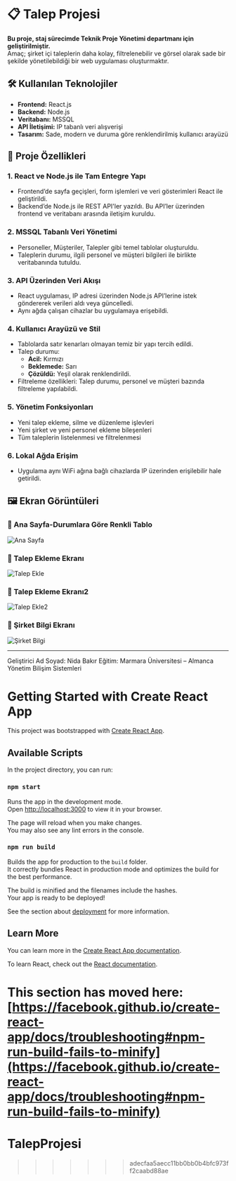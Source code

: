 # 📋 Talep Projesi

**Bu proje, staj sürecimde Teknik Proje Yönetimi departmanı için geliştirilmiştir.**  
Amaç; şirket içi taleplerin daha kolay, filtrelenebilir ve görsel olarak sade bir şekilde yönetilebildiği bir web uygulaması oluşturmaktır.

## 🛠️ Kullanılan Teknolojiler

- **Frontend:** React.js
- **Backend:** Node.js
- **Veritabanı:** MSSQL
- **API İletişimi:** IP tabanlı veri alışverişi
- **Tasarım:** Sade, modern ve duruma göre renklendirilmiş kullanıcı arayüzü

## 📌 Proje Özellikleri

### 1. React ve Node.js ile Tam Entegre Yapı
- Frontend’de sayfa geçişleri, form işlemleri ve veri gösterimleri React ile geliştirildi.
- Backend’de Node.js ile REST API'ler yazıldı. Bu API’ler üzerinden frontend ve veritabanı arasında iletişim kuruldu.

### 2. MSSQL Tabanlı Veri Yönetimi
- Personeller, Müşteriler, Talepler gibi temel tablolar oluşturuldu.
- Taleplerin durumu, ilgili personel ve müşteri bilgileri ile birlikte veritabanında tutuldu.

### 3. API Üzerinden Veri Akışı
- React uygulaması, IP adresi üzerinden Node.js API’lerine istek göndererek verileri aldı veya güncelledi.
- Aynı ağda çalışan cihazlar bu uygulamaya erişebildi.

### 4. Kullanıcı Arayüzü ve Stil
- Tablolarda satır kenarları olmayan temiz bir yapı tercih edildi.
- Talep durumu:
  - **Acil:** Kırmızı
  - **Beklemede:** Sarı
  - **Çözüldü:** Yeşil olarak renklendirildi.
- Filtreleme özellikleri: Talep durumu, personel ve müşteri bazında filtreleme yapılabildi.

### 5. Yönetim Fonksiyonları
- Yeni talep ekleme, silme ve düzenleme işlevleri
- Yeni şirket ve yeni personel ekleme bileşenleri
- Tüm taleplerin listelenmesi ve filtrelenmesi

### 6. Lokal Ağda Erişim
- Uygulama aynı WiFi ağına bağlı cihazlarda IP üzerinden erişilebilir hale getirildi.

## 🖼️ Ekran Görüntüleri

### 🔹 Ana Sayfa-Durumlara Göre Renkli Tablo
![Ana Sayfa](https://github.com/nidabakr/TalepProje/blob/main/ana%20sayfa.jpg)

### 🔹 Talep Ekleme Ekranı
![Talep Ekle](https://github.com/nidabakr/TalepProje/blob/main/talep%20ekle.jpg)

### 🔹 Talep Ekleme Ekranı2
![Talep Ekle2](https://github.com/nidabakr/TalepProje/blob/main/talep%20ekle2.jpg)

### 🔹 Şirket Bilgi Ekranı
![Şirket Bilgi](https://github.com/nidabakr/TalepProje/blob/main/sirket-bilgi.jpg)

---

Geliştirici
Ad Soyad: Nida Bakır
Eğitim: Marmara Üniversitesi – Almanca Yönetim Bilişim Sistemleri


# Getting Started with Create React App

This project was bootstrapped with [Create React App](https://github.com/facebook/create-react-app).

## Available Scripts

In the project directory, you can run:

### `npm start`

Runs the app in the development mode.\
Open [http://localhost:3000](http://localhost:3000) to view it in your browser.

The page will reload when you make changes.\
You may also see any lint errors in the console.

### `npm run build`

Builds the app for production to the `build` folder.\
It correctly bundles React in production mode and optimizes the build for the best performance.

The build is minified and the filenames include the hashes.\
Your app is ready to be deployed!

See the section about [deployment](https://facebook.github.io/create-react-app/docs/deployment) for more information.

## Learn More

You can learn more in the [Create React App documentation](https://facebook.github.io/create-react-app/docs/getting-started).

To learn React, check out the [React documentation](https://reactjs.org/).


This section has moved here: [https://facebook.github.io/create-react-app/docs/troubleshooting#npm-run-build-fails-to-minify](https://facebook.github.io/create-react-app/docs/troubleshooting#npm-run-build-fails-to-minify)
=======
# TalepProjesi
>>>>>>> adecfaa5aecc11bb0bb0b4bfc973ff2caabd88ae

